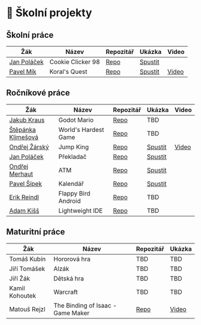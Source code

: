 # 💾 Školní projekty
## Školní práce
| Žák                    | Název                   | Repozitář                                 | Ukázka    | Video |
| ---------------------- | ----------------------- | ----------------------------------------- | --------- | ----- |
| [Jan Poláček](https://github.com/neostetic)           | Cookie Clicker 98 | [Repo](https://github.com/cookieclicker98/cookieclicker98.github.io) | [Spustit](https://cookieclicker98.github.io) | |
| [Pavel Mík](https://github.com/PabloMikes)           | Koral's Quest | [Repo](https://github.com/PabloMikes/Projekt-na-grafice) | [Spustit](https://pablomikes.github.io/Projekt-na-grafice/) | [Video](https://www.youtube.com/watch?v=Ng69d_DNn4M) |

## Ročníkové práce
| Žák                    | Název                   | Repozitář                                  | Ukázka   | Video |
| ---------------------- | ----------------------- | ------------------------------------------ | -------- | ----- |
| [Jakub Kraus](https://github.com/JakubKraus2)            | Godot Mario | [Repo](https://github.com/JakubKraus2/godot-mario) | TBD | |
| [Štěpánka Klimešová](https://github.com/stepankaKlimesova)     | World's Hardest Game | [Repo](https://github.com/stepankaKlimesova/WHG) | TBD | |
| [Ondřej Žárský](https://github.com/KaktusVoorhees) | Jump King           | [Repo](https://github.com/KaktusVoorhees/Rocnikova-prace) | [Spustit](https://cooked-sprout-answer.glitch.me/JumpKing/) | [Video](https://www.youtube.com/watch?v=jFFxzXrelxw) |
| [Jan Poláček](https://github.com/neostetic)        | Překladač           | [Repo](https://github.com/neostetic/Translator-Renewed) | [Spustit](https://stripe-thread-feet.glitch.me) | |
| [Ondřej Merhaut](https://github.com/M3rhy123)      | ATM                 | [Repo](https://github.com/M3rhy123/rocnikovka) | [Spustit](https://rocnikovka.vercel.app) | |
| [Pavel Šípek](https://github.com/G0rd82)           | Kalendář            | [Repo](https://github.com/G0rd82/RocnikovaPrace) | [Spustit](https://g0rd82.github.io/RocnikovaPrace/) | |
| [Erik Reindl](https://github.com/KRBNJSF)          | Flappy Bird Android | [Repo](https://github.com/KRBNJSF/FlappyBird_Java) | TBD | |
| [Adam Kišš](https://github.com/CrimsonBaron)       | Lightweight IDE     | [Repo](https://github.com/CrimsonBaron/rat-ide) | TBD | |

## Maturitní práce
| Žák                 | Název                  | Repozitář                                       | Ukázka   |
| -----------------   | ---------------------  | ----------------------------------------------- | -------- |
| Tomáš Kubín         | Hororová hra           | TBD | TBD |
| Jiří Tomášek        | Alzák                  | TBD | TBD |
| Jiří Žák            | Dětská hra             | TBD | TBD |
| Kamil Kohoutek      | Warcraft               | TBD | TBD |
| Matouš Rejzl        | The Binding of Isaac - Game Maker| [Repo](https://github.com/SPSMB/matous-rejzl-maturitni-prace)  | [Video](https://www.youtube.com/watch?v=c4ahlf1fYMM) |
